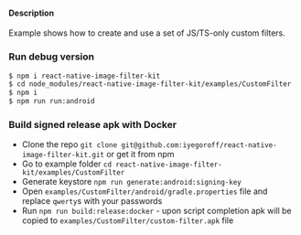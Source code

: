 #### Description
Example shows how to create and use a set of JS/TS-only custom filters.

### Run debug version
```bash
$ npm i react-native-image-filter-kit
$ cd node_modules/react-native-image-filter-kit/examples/CustomFilter
$ npm i
$ npm run run:android
```

### Build signed release apk with Docker
- Clone the repo `git clone git@github.com:iyegoroff/react-native-image-filter-kit.git` or get it from npm
- Go to example folder `cd react-native-image-filter-kit/examples/CustomFilter`
- Generate keystore `npm run generate:android:signing-key`
- Open `examples/CustomFilter/android/gradle.properties` file and replace `qwerty`s with your passwords
- Run `npm run build:release:docker` - upon script completion apk will be copied to `examples/CustomFilter/custom-filter.apk` file